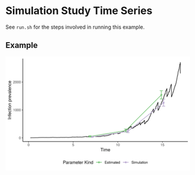 # Simulation Study Time Series

See `run.sh` for the steps involved in running this example.

## Example

![](.out/prevalence-profiles.png)
